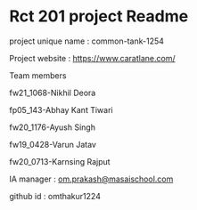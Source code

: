 # Rct 201 project Readme

project unique name :  common-tank-1254

Project website : https://www.caratlane.com/

Team members

fw21_1068-Nikhil Deora

fp05_143-Abhay Kant Tiwari

fw20_1176-Ayush Singh

fw19_0428-Varun Jatav

fw20_0713-Karnsing Rajput

IA manager :  om.prakash@masaischool.com

github id : omthakur1224
